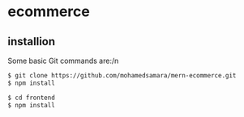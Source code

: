 # ecommerce
## installion
Some basic Git commands are:/n
```bash
$ git clone https://github.com/mohamedsamara/mern-ecommerce.git 
$ npm install 
```
```bash
$ cd frontend
$ npm install 
```

